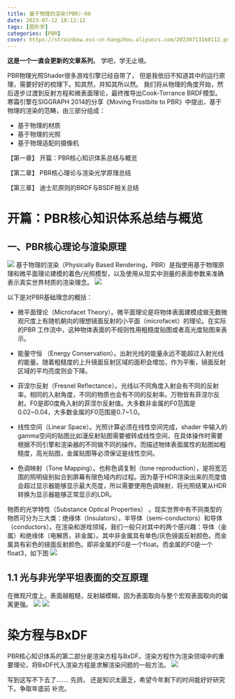 ```yaml
---
title: 基于物理的渲染(PBR)-00
date: 2023-07-12 18:12:12
tags: [图形学]
categories: [PBR]
cover: https://strainbow.oss-cn-hangzhou.aliyuncs.com/20230713160112.png
---
```

**这是一个一直会更新的文章系列**。 学吧，学无止境。

PBR物理光照Shader很多游戏引擎已经自带了， 但是我依旧不知道其中的运行原理，需要好好的梳理下。知其然，并知其所以然。
我们将从物理的角度开始，然后逐步过渡到反射方程和微表面理论，最终推导出Cook-Torrance BRDF模型。
寒霜引擎在SIGGRAPH 2014的分享《Moving Frostbite to PBR》中提出，基于物理的渲染的范畴，由三部分组成：

- 基于物理的材质
- 基于物理的光照
- 基于物理适配的摄像机

【第一章】 开篇：PBR核心知识体系总结与概览

【第二章】 PBR核心理论与渲染光学原理总结

【第三章】 迪士尼原则的BRDF与BSDF相关总结

# 开篇：PBR核心知识体系总结与概览
## 一、PBR核心理论与渲染原理
![](https://strainbow.oss-cn-hangzhou.aliyuncs.com/20230713161634.png)
基于物理的渲染（Physically Based Rendering，PBR）是指使用基于物理原理和微平面理论建模的着色/光照模型，以及使用从现实中测量的表面参数来准确表示真实世界材质的渲染理念。
![](https://strainbow.oss-cn-hangzhou.aliyuncs.com/20230713161717.png)

以下是对PBR基础理念的概括：

- 微平面理论（Microfacet Theory）。微平面理论是将物体表面建模成做无数微观尺度上有随机朝向的理想镜面反射的小平面（microfacet）的理论。在实际的PBR 工作流中，这种物体表面的不规则性用粗糙度贴图或者高光度贴图来表示。

- 能量守恒 （Energy Conservation）。出射光线的能量永远不能超过入射光线的能量。随着粗糙度的上升镜面反射区域的面积会增加，作为平衡，镜面反射区域的平均亮度则会下降。

- 菲涅尔反射（Fresnel Reflectance）。光线以不同角度入射会有不同的反射率。相同的入射角度，不同的物质也会有不同的反射率。万物皆有菲涅尔反射。F0是即0度角入射的菲涅尔反射值。大多数非金属的F0范围是0.02~0.04，大多数金属的F0范围是0.7~1.0。

- 线性空间（Linear Space）。光照计算必须在线性空间完成，shader 中输入的gamma空间的贴图比如漫反射贴图需要被转成线性空间，在具体操作时需要根据不同引擎和渲染器的不同做不同的操作。而描述物体表面属性的贴图如粗糙度，高光贴图，金属贴图等必须保证是线性空间。

- 色调映射（Tone Mapping）。也称色调复制（tone reproduction），是将宽范围的照明级别拟合到屏幕有限色域内的过程。因为基于HDR渲染出来的亮度值会超过显示器能够显示最大亮度，所以需要使用色调映射，将光照结果从HDR转换为显示器能够正常显示的LDR。

物质的光学特性（Substance Optical Properties） 。现实世界中有不同类型的物质可分为三大类：绝缘体（Insulators），半导体（semi-conductors）和导体（conductors）。在渲染和游戏领域，我们一般只对其中的两个感兴趣：导体（金属）和绝缘体（电解质，非金属）。其中非金属具有单色/灰色镜面反射颜色。而金属具有彩色的镜面反射颜色。即非金属的F0是一个float。而金属的F0是一个float3，如下图
![](https://strainbow.oss-cn-hangzhou.aliyuncs.com/20230713162408.png)

## 1.1 光与非光学平坦表面的交互原理
在微观尺度上，表面越粗糙，反射越模糊，因为表面取向与整个宏观表面取向的偏离更强。
![](https://strainbow.oss-cn-hangzhou.aliyuncs.com/20230713163150.png)
![](https://strainbow.oss-cn-hangzhou.aliyuncs.com/20230713163201.png)

# 染方程与BxDF
PBR核心知识体系的第二部分是渲染方程与BxDF。渲染方程作为渲染领域中的重要理论，将BxDF代入渲染方程是求解渲染问题的一般方法。
![](https://strainbow.oss-cn-hangzhou.aliyuncs.com/20230713164224.png)

写到这写不下去了....... 先鸽， 还是知识太匮乏，希望今年剩下的时间能好好研究下。争取年底前 补完。

